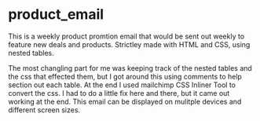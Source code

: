 # product_email

This is a weekly product promtion email that would be sent out weekly to feature new deals and products. Strictley made with HTML and CSS, using nested tables.

The most changling part for me was keeping track of the nested tables and the css that effected them, but I got around this using comments to help section out each table. At the end I used mailchimp CSS Inliner Tool to convert the css. I had to do a little fix here and there, but it came out working at the end. This email can be displayed on mulitple devices and different screen sizes. 
